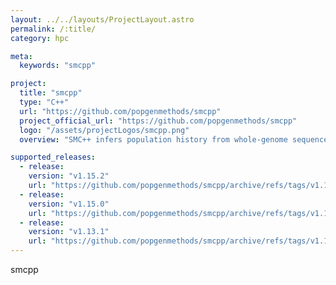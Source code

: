 ```yaml
---
layout: ../../layouts/ProjectLayout.astro
permalink: /:title/
category: hpc

meta:
  keywords: "smcpp"

project:
  title: "smcpp"
  type: "C++"
  url: "https://github.com/popgenmethods/smcpp"
  project_official_url: "https://github.com/popgenmethods/smcpp"
  logo: "/assets/projectLogos/smcpp.png"
  overview: "SMC++ infers population history from whole-genome sequence data."

supported_releases:
  - release:
    version: "v1.15.2"
    url: "https://github.com/popgenmethods/smcpp/archive/refs/tags/v1.15.2.tar.gz"
  - release:
    version: "v1.15.0"
    url: "https://github.com/popgenmethods/smcpp/archive/refs/tags/v1.15.0.tar.gz"
  - release:
    version: "v1.13.1"
    url: "https://github.com/popgenmethods/smcpp/archive/refs/tags/v1.13.1.tar.gz"
---
```


<p>smcpp</p>
